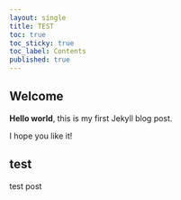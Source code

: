 ```yaml
---
layout: single
title: TEST
toc: true
toc_sticky: true
toc_label: Contents
published: true
---
```


## Welcome

**Hello world**, this is my first Jekyll blog post.

I hope you like it!

## test

test post
